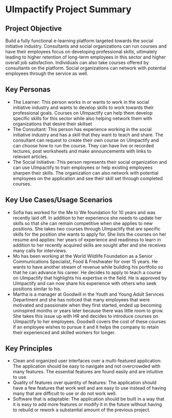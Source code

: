 # UImpactify Project Summary


## Project Objective
Build a fully functional e-learning platform targeted towards the social initiative industry. Consultants and social organizations can run courses and have their employees focus on developing professional skills, ultimately leading to higher retention of long-term employees in this sector and higher overall job satisfaction. Individuals can also take courses offered by consultants on the platform. Social organizations can network with potential employees through the service as well.

## Key Personas
- The Learner: This person works in or wants to work in the social initiative industry and wants to develop skills to work towards their professional goals. Courses on UImpactify can help them develop specific skills for this sector while also helping network them with organizations that desire their skillset
- The Consultant: This person has experience working in the social initiative industry and has a skill that they want to teach and share. The consultant can request to create their own course on UImpactify and can choose how to run the course. They can have live or recorded lectures, post worksheets and make announcements with links to relevant articles.
- The Social Initiative: This person represents their social organization and can use UImpactify to train employees or help existing employees sharpen their skills. The organization can also network with potential employees on the application and see their skill set through completed courses.

## Key Use Cases/Usage Scenarios
- Sofia has worked for the Me to We foundation for 10 years and was recently laid off. In addition to her experience she needs to update her skills so that she can remain competitive when she applies to new positions. She takes two courses through UImpactify that are specific skills for the position she wants to apply for. She lists the courses on her resume and applies: her years of experience and readiness to learn in addition to her recently acquired skills are sought after and she receives many calls for interviews.
- Mo has been working at the World Wildlife Foundation as a Senior Communications Specialist, Food & Freshwater for over 15 years. He wants to have another stream of revenue while building his portfolio so that he can advance his career. He decides to apply to teach a course on UImpactify that highlights his expertise in the field. He is approved by UImpactify and can now share his experience with others who seek positions similar to his.
- Martha is a manager at Goodwill in the Youth and Young Adult Services Department and she has noticed that many employees that were motivated and passionate when they first started, ended up becoming uninspired months or years later because there was little room to grow. She takes this issue up with HR and decides to introduce courses on UImpactify to her employees. Goodwill covers the cost of these courses if an employee wishes to pursue it and it helps the company to retain their experienced and skilled workers for longer.

## Key Principles
- Clean and organized user interfaces over a multi-featured application: The application should be easy to navigate and not overcrowded with many features. The essential features are found easily and are intuitive to use.
- Quality of features over quantity of features: The application should have a few features that work well and are easy to use instead of having many that are difficult to use or do not work well.
- Software that is adaptable: The application should be built in a way that it is easy to add more features or modify it in the future without having to rebuild or rework a substantial amount of the previous project.





